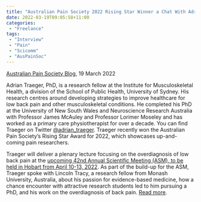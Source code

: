 ```yaml
---
title: "Australian Pain Society 2022 Rising Star Winner a Chat With Adrian Traeger"
date: 2022-03-19T09:05:58+11:00
categories:
 - "Freelance"
tags:
 - "Interview"
 - "Pain"
 - "Scicomm"
 - "AusPainSoc"
---
```


<!--more-->

[Australian Pain Society Blog](https://blog.apsoc.org.au/), 19 March 2022

Adrian Traeger, PhD, is a research fellow at the Institute for Musculoskeletal Health, a division of the School of Public Health, University of Sydney. His research centres around developing strategies to improve healthcare for low back pain and other musculoskeletal conditions. He completed his PhD at the University of New South Wales and Neuroscience Research Australia with Professor James McAuley and Professor Lorimer Moseley and has worked as a primary care physiotherapist for over a decade. You can find Traeger on Twitter [@adrian_traeger](https://twitter.com/adrian_traeger). Traeger recently won the Australian Pain Society’s Rising Star Award for 2022, which showcases up-and-coming pain researchers.

Traeger will deliver a plenary lecture focusing on the overdiagnosis of low back pain at the [upcoming 42nd Annual Scientific Meeting (ASM), to be held in Hobart from April 10-13, 2022](https://www.dcconferences.com.au/aps2022/). As part of the build-up for the ASM, Traeger spoke with Lincoln Tracy, a research fellow from Monash University, Australia, about his passion for evidence-based medicine, how a chance encounter with attractive research students led to him pursuing a PhD, and his work on the overdiagnosis of back pain. [Read more](https://blog.apsoc.org.au/2022/03/19/australian-pain-society-2022-rising-star-winner-a-chat-with-adrian-traeger/). 